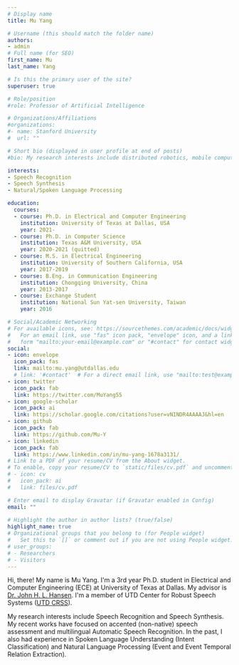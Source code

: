 ```yaml
---
# Display name
title: Mu Yang

# Username (this should match the folder name)
authors:
- admin
# Full name (for SEO)
first_name: Mu
last_name: Yang

# Is this the primary user of the site?
superuser: true

# Role/position
#role: Professor of Artificial Intelligence

# Organizations/Affiliations
#organizations:
#- name: Stanford University
#  url: ""

# Short bio (displayed in user profile at end of posts)
#bio: My research interests include distributed robotics, mobile computing and programmable matter.

interests:
- Speech Recognition
- Speech Synthesis
- Natural/Spoken Language Processing

education:
  courses:
  - course: Ph.D. in Electrical and Computer Engineering
    institution: University of Texas at Dallas, USA
    year: 2021-
  - course: Ph.D. in Computer Science
    institution: Texas A&M University, USA
    year: 2020-2021 (quitted)
  - course: M.S. in Electrical Engineering
    institution: University of Southern California, USA
    year: 2017-2019
  - course: B.Eng. in Communication Engineering
    institution: Chongqing University, China
    year: 2013-2017
  - course: Exchange Student
    institution: National Sun Yat-sen University, Taiwan
    year: 2016

# Social/Academic Networking
# For available icons, see: https://sourcethemes.com/academic/docs/widgets/#icons
#   For an email link, use "fas" icon pack, "envelope" icon, and a link in the
#   form "mailto:your-email@example.com" or "#contact" for contact widget.
social:
- icon: envelope
  icon_pack: fas
  link: mailto:mu.yang@utdallas.edu
  # link: '#contact'  # For a direct email link, use "mailto:test@example.org".
- icon: twitter
  icon_pack: fab
  link: https://twitter.com/MuYang55
- icon: google-scholar
  icon_pack: ai
  link: https://scholar.google.com/citations?user=vNINDR4AAAAJ&hl=en
- icon: github
  icon_pack: fab
  link: https://github.com/Mu-Y
- icon: linkedin
  icon_pack: fab
  link: https://www.linkedin.com/in/mu-yang-1678a3131/
# Link to a PDF of your resume/CV from the About widget.
# To enable, copy your resume/CV to `static/files/cv.pdf` and uncomment the lines below.  
# - icon: cv
#   icon_pack: ai
#   link: files/cv.pdf

# Enter email to display Gravatar (if Gravatar enabled in Config)
email: ""
  
# Highlight the author in author lists? (true/false)
highlight_name: true
# Organizational groups that you belong to (for People widget)
#   Set this to `[]` or comment out if you are not using People widget.  
# user_groups:
# - Researchers
# - Visitors
---
```


Hi, there! My name is Mu Yang. I'm a 3rd year Ph.D. student in Electrical and Computer Engineering (ECE) at University of Texas at Dallas. My advisor is [Dr. John H. L. Hansen](https://personal.utdallas.edu/~jxh052100/). I'm a member of UTD Center for Robust Speech Systems ([UTD CRSS](https://crss.utdallas.edu/)). 

My research interests include Speech Recognition and Speech Synthesis. My recent works have focused on accented (non-native) speech assessment and multilingual Automatic Speech Recognition. In the past, I also had experience in Spoken Language Understanding (Intent Classification) and Natural Language Processing (Event and Event Temporal Relation Extraction).




